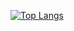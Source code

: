 [![Top Langs](https://github-readme-stats.vercel.app/api/top-langs/?username=ManojKarthikeya)](https://github.com/anuraghazra/github-readme-stats)
